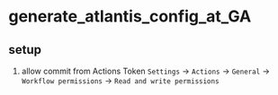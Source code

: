 # generate_atlantis_config_at_GA

## setup
1. allow commit from Actions Token
  `Settings` -> `Actions` -> `General` -> `Workflow permissions` -> `Read and write permissions`
